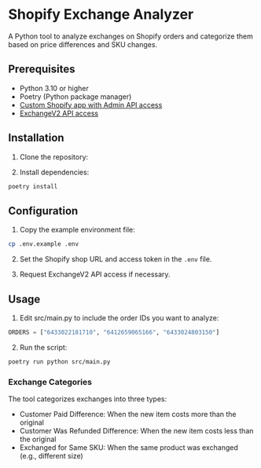 # Shopify Exchange Analyzer

A Python tool to analyze exchanges on Shopify orders and categorize them based on price differences and SKU changes.

## Prerequisites

- Python 3.10 or higher
- Poetry (Python package manager)
- [Custom Shopify app with Admin API access](https://shopify.dev/docs/apps/build/authentication-authorization/access-tokens/generate-app-access-tokens-admin)
- [ExchangeV2 API access](https://shopify.dev/docs/apps/build/pos/exchangesv2)

## Installation

1. Clone the repository:

2. Install dependencies:
```bash
poetry install
```

## Configuration

1. Copy the example environment file:

```bash
cp .env.example .env
```

2. Set the Shopify shop URL and access token in the `.env` file.

3. Request ExchangeV2 API access if necessary.

## Usage

1. Edit src/main.py to include the order IDs you want to analyze:

```python
ORDERS = ["6433022181710", "6412659065166", "6433024803150"]
```

2. Run the script:

```bash
poetry run python src/main.py
```

### Exchange Categories

The tool categorizes exchanges into three types:

- Customer Paid Difference: When the new item costs more than the original
- Customer Was Refunded Difference: When the new item costs less than the original
- Exchanged for Same SKU: When the same product was exchanged (e.g., different size)
